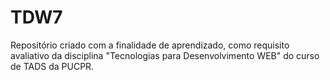 # TDW7
Repositório criado com a finalidade de aprendizado, como requisito avaliativo da disciplina "Tecnologias para Desenvolvimento WEB" do curso de TADS da PUCPR.
